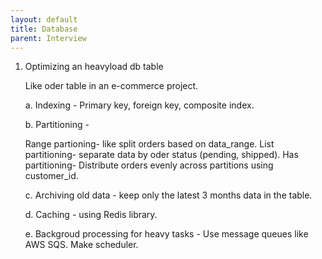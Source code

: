 ```yaml
---
layout: default
title: Database
parent: Interview
---
```


1. Optimizing an heavyload db table

   Like oder table in an e-commerce project.

   a. Indexing - Primary key, foreign key, composite index.

   b. Partitioning -

   Range partioning- like split orders based on data_range.
   List partitioning- separate data by oder status (pending, shipped).
   Has partitioning- Distribute orders evenly across partitions using customer_id.

   c. Archiving old data - keep only the latest 3 months data in the table.

   d. Caching - using Redis library.

   e. Backgroud processing for heavy tasks - Use message queues like AWS SQS. Make scheduler.
